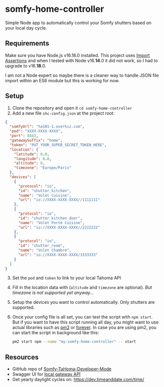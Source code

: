 # somfy-home-controller

Simple Node app to automatically control your Somfy shutters based on your local day cycle.

## Requirements

Make sure you have Node.js v16.18.0 installed. This project uses [Import Assertions](https://nodejs.org/api/esm.html#json-modules) and when I tested with Node v16.**14**.0 it did not work, so I had to upgrade to v16.**18**.0.

I am not a Node expert so maybe there is a cleaner way to handle JSON file import within an ES6 module but this is working for now.

## Setup

1. Clone the repository and open it `cd somfy-home-controller`
2. Add a new file `shc-config.json` at the project root:
```json
{
  "somfyUrl": "ha101-1.overkiz.com",
  "pod": "XXXX-XXXX-XXXX",
  "port": 8443,
  "gatewaySuffix": "home",
  "token": "PUT_YOUR_SUPER_SECRET_TOKEN_HERE",
  "location": {
    "latitude": 0.0,
    "longitude": 0.0,
    "altitude": 0,
    "timezone": "Europe/Paris"
  },
  "devices": [
    {
      "protocol": "io",
      "id": "shutter_kitchen",
      "name": "Volet Cuisine",
      "url": "io://XXXX-XXXX-XXXX//1111111"
    },
    {
      "protocol": "io",
      "id": "shutter_kitchen_door",
      "name": "Volet Porte Cuisine",
      "url": "io://XXXX-XXXX-XXXX//2222222"
    },
    {
      "protocol": "io",
      "id": "shutter_room",
      "name": "Volet Chambre",
      "url": "io://XXXX-XXXX-XXXX/3333333"
    }
  ]
}
```
3. Set the `pod` and `token` to link to your local Tahoma API
4. Fill in the location data with (`altitude` and `timezone` are optional). *But timezone is not supported yet anyway...*
5. Setup the devices you want to control automatically. Only shutters are supported.
6. Once your config file is all set, you can test the script with `npm start`. But if you want to have this script running all day, you might want to use actual libraries such as [pm2](https://www.npmjs.com/package/pm2) or [forever](https://www.npmjs.com/package/forever). In case you are using pm2, you can start the script in background like this:

    ```bash
    pm2 start npm --name "my-somfy-home-controller" -- start 
    ```


## Resources

- GitHub repo of [Somfy-TaHoma-Developer-Mode](https://github.com/Somfy-Developer/Somfy-TaHoma-Developer-Mode)
- Swagger UI for [local gateway API](https://somfy-developer.github.io/Somfy-TaHoma-Developer-Mode/)
- Get yearly daylight cycles on: https://dev.timeanddate.com/time/
